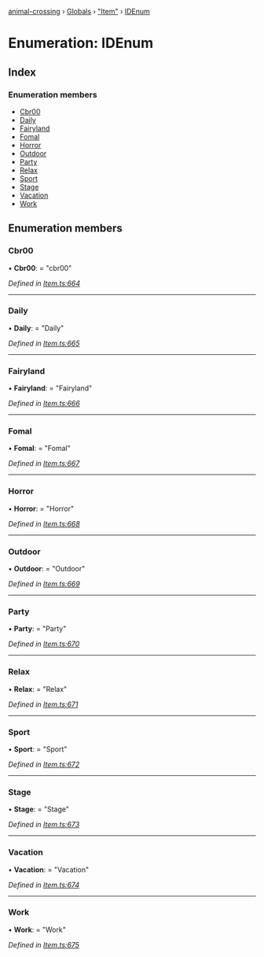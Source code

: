 [animal-crossing](../README.md) › [Globals](../globals.md) › ["Item"](../modules/_item_.md) › [IDEnum](_item_.idenum.md)

# Enumeration: IDEnum

## Index

### Enumeration members

* [Cbr00](_item_.idenum.md#cbr00)
* [Daily](_item_.idenum.md#daily)
* [Fairyland](_item_.idenum.md#fairyland)
* [Fomal](_item_.idenum.md#fomal)
* [Horror](_item_.idenum.md#horror)
* [Outdoor](_item_.idenum.md#outdoor)
* [Party](_item_.idenum.md#party)
* [Relax](_item_.idenum.md#relax)
* [Sport](_item_.idenum.md#sport)
* [Stage](_item_.idenum.md#stage)
* [Vacation](_item_.idenum.md#vacation)
* [Work](_item_.idenum.md#work)

## Enumeration members

###  Cbr00

• **Cbr00**: = "cbr00"

*Defined in [Item.ts:664](https://github.com/Norviah/animal-crossing/blob/738a792/module/types/Item.ts#L664)*

___

###  Daily

• **Daily**: = "Daily"

*Defined in [Item.ts:665](https://github.com/Norviah/animal-crossing/blob/738a792/module/types/Item.ts#L665)*

___

###  Fairyland

• **Fairyland**: = "Fairyland"

*Defined in [Item.ts:666](https://github.com/Norviah/animal-crossing/blob/738a792/module/types/Item.ts#L666)*

___

###  Fomal

• **Fomal**: = "Fomal"

*Defined in [Item.ts:667](https://github.com/Norviah/animal-crossing/blob/738a792/module/types/Item.ts#L667)*

___

###  Horror

• **Horror**: = "Horror"

*Defined in [Item.ts:668](https://github.com/Norviah/animal-crossing/blob/738a792/module/types/Item.ts#L668)*

___

###  Outdoor

• **Outdoor**: = "Outdoor"

*Defined in [Item.ts:669](https://github.com/Norviah/animal-crossing/blob/738a792/module/types/Item.ts#L669)*

___

###  Party

• **Party**: = "Party"

*Defined in [Item.ts:670](https://github.com/Norviah/animal-crossing/blob/738a792/module/types/Item.ts#L670)*

___

###  Relax

• **Relax**: = "Relax"

*Defined in [Item.ts:671](https://github.com/Norviah/animal-crossing/blob/738a792/module/types/Item.ts#L671)*

___

###  Sport

• **Sport**: = "Sport"

*Defined in [Item.ts:672](https://github.com/Norviah/animal-crossing/blob/738a792/module/types/Item.ts#L672)*

___

###  Stage

• **Stage**: = "Stage"

*Defined in [Item.ts:673](https://github.com/Norviah/animal-crossing/blob/738a792/module/types/Item.ts#L673)*

___

###  Vacation

• **Vacation**: = "Vacation"

*Defined in [Item.ts:674](https://github.com/Norviah/animal-crossing/blob/738a792/module/types/Item.ts#L674)*

___

###  Work

• **Work**: = "Work"

*Defined in [Item.ts:675](https://github.com/Norviah/animal-crossing/blob/738a792/module/types/Item.ts#L675)*
